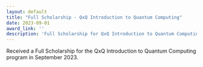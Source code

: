 ```yaml
---
layout: default
title: "Full Scholarship - QxQ Introduction to Quantum Computing"
date: 2023-09-01
award_link: ''
description: 'Full Scholarship for QxQ Introduction to Quantum Computing, Sep 2023.'
---
```

Received a Full Scholarship for the QxQ Introduction to Quantum Computing program in September 2023.
